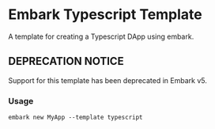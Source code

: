 # Embark Typescript Template
A template for creating a Typescript DApp using embark.

## DEPRECATION NOTICE 
Support for this template has been deprecated in Embark v5.

### Usage
```
embark new MyApp --template typescript
```